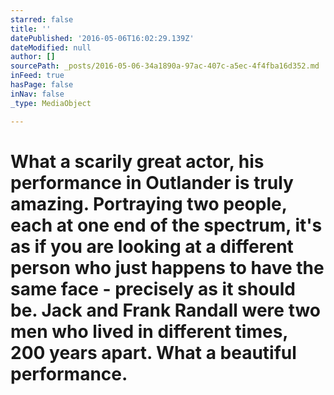 ```yaml
---
starred: false
title: ''
datePublished: '2016-05-06T16:02:29.139Z'
dateModified: null
author: []
sourcePath: _posts/2016-05-06-34a1890a-97ac-407c-a5ec-4f4fba16d352.md
inFeed: true
hasPage: false
inNav: false
_type: MediaObject

---
```

# What a scarily great actor, his performance in Outlander is truly amazing. Portraying two people, each at one end of the spectrum, it's as if you are looking at a different person who just happens to have the same face - precisely as it should be. Jack and Frank Randall were two men who lived in different times, 200 years apart. What a beautiful performance.